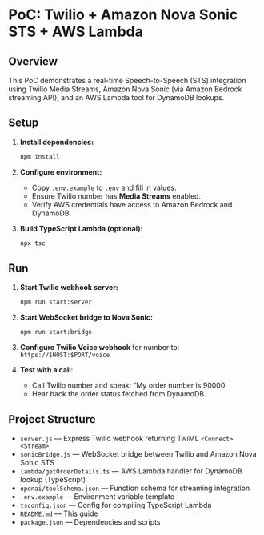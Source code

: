 # PoC: Twilio + Amazon Nova Sonic STS + AWS Lambda

## Overview
This PoC demonstrates a real-time Speech-to-Speech (STS) integration using Twilio Media Streams, Amazon Nova Sonic (via Amazon Bedrock streaming API), and an AWS Lambda tool for DynamoDB lookups.

## Setup

1. **Install dependencies:**
   ```bash
   npm install
   ```

2. **Configure environment:**
   - Copy `.env.example` to `.env` and fill in  values.
   - Ensure  Twilio number has **Media Streams** enabled.
   - Verify  AWS credentials have access to Amazon Bedrock and DynamoDB.

3. **Build TypeScript Lambda (optional):**
   ```bash
   npx tsc
   ```

## Run

1. **Start Twilio webhook server:**
   ```bash
   npm run start:server
   ```

2. **Start WebSocket bridge to Nova Sonic:**
   ```bash
   npm run start:bridge
   ```

3. **Configure Twilio Voice webhook** for  number to:
   `https://$HOST:$PORT/voice`

4. **Test with a call**:
   - Call   Twilio number and speak: “My order number is 90000
   - Hear back the order status fetched from DynamoDB.

## Project Structure

- `server.js` — Express Twilio webhook returning TwiML `<Connect><Stream>`  
- `sonicBridge.js` — WebSocket bridge between Twilio and Amazon Nova Sonic STS  
- `lambda/getOrderDetails.ts` — AWS Lambda handler for DynamoDB lookup (TypeScript)  
- `openai/toolSchema.json` — Function schema for streaming integration  
- `.env.example` — Environment variable template  
- `tsconfig.json` — Config for compiling TypeScript Lambda  
- `README.md` — This guide  
- `package.json` — Dependencies and scripts
